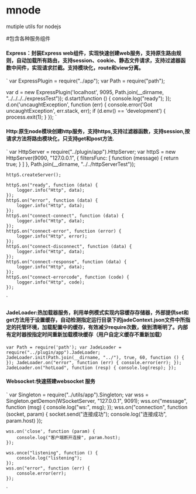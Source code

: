 # mnode
mutiple utils for nodejs

#包含各种服务组件
#### Express：封装Express web组件，实现快速创建web服务，支持原生路由规则，自动加载所有路由，支持session、cookie、静态文件请求，支持过滤器函数中间件，实现请求拦截。支持模块化，route和view分离。
`
var ExpressPlugin = require("../app");
var Path = require("path");

var d = new ExpressPlugin('localhost', 9095, Path.join(__dirname, "../../../../expressTest"));
d.start(function () {
    console.log("ready");
});
d.on('uncaughtException', function (err) {
   console.error('Got uncaughtException', err.stack, err);
   if (d.env() == 'development') {
       process.exit(1);
    }
});
`
#### Http:原生node模块创建http服务，支持https,支持过滤器函数，支持session,按请求方法将路由模块化，只支持get和post方法.
`
var HttpServer = require("../plugin/app").HttpServer;
var httpS = new HttpServer(9090, "127.0.0.1", {
        filtersFunc: [
            function (message) {
                return true;
            }
        ]
    }, Path.join(__dirname, "../../httpServerTest"));

    httpS.createServer();

    httpS.on("ready", function (data) {
        logger.info("Http", data);
    });
    httpS.on("error", function (data) {
        logger.info("Http", data);
    });
    httpS.on("connect-connect", function (data) {
        logger.info("Http", data);
    });
    httpS.on("connect-error", function (error) {
        logger.info("Http", error);
    });
    httpS.on("connect-disconnect", function (data) {
        logger.info("Http", data);
    });
    httpS.on("connect-response", function (data) {
        logger.info("Http", data);
    });
    httpS.on("connect-errorcode", function (code) {
        logger.info("Http", code);
    });
`
#### JadeLoader:热加载器服务，利用单例模式实现内容缓存存储器，外部提供set和get方法用于设置缓存，自动检测指定运行目录下的jadeContext.json文件中所指定的托管环境，加载配置中的缓存，有效减少require次数，做到清晰明了。内部有定时器按指定时间重新加载模块缓存（用户自定义缓存不重新加载）
`
var Path = require('path');
var JadeLoader = require("../plugin/app").JadeLoader;
JadeLoader.init(Path.join(__dirname, "../"), true, 60, function () {
});
JadeLoader.on("error", function (err) {
    console.error(err);
});
JadeLoader.on("hotLoad", function (resp) {
    console.log(resp);
});
`
#### Websocket:快速搭建websocket 服务
`
var Singleton = require("../utils/app").Singleton;
var wss = Singleton.getDemon(WSocketServer, "127.0.0.1", 9091);
    wss.on("message", function (msg) {
        console.log("ws:", msg);
    });
    wss.on("connection", function (socket, param) {
        socket.send("连接成功");
        console.log("连接成功", param.host)
    });

    wss.on('close', function (param) {
        console.log("客户端断开连接", param.host);
    });

    wss.once("listening", function () {
        console.log("listening");
    });
    wss.on("error", function (err) {
        console.error(err);
    });
`

